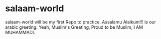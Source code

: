 # salaam-world
salaam-world will be my first Repo to practice.
Assalamu Alaikum!!! is our arabic greeting. Yeah, Muslim's Greeting, Proud to be Muslim, I AM MUHAMMADI.
